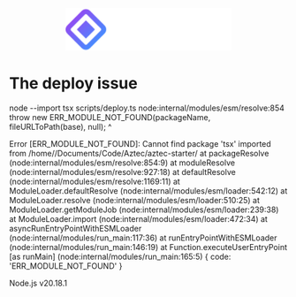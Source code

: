 <div align="center">
  <a href="https://aztec.network">
    <img src="https://github.com/AztecProtocol/aztec-packages/blob/master/docs/static/img/aztec-logo.9cde8ae1.svg" alt="Aztec Protocol Logo" width="300">
  </a>
</div>

# The deploy issue
node --import tsx scripts/deploy.ts
node:internal/modules/esm/resolve:854
  throw new ERR_MODULE_NOT_FOUND(packageName, fileURLToPath(base), null);
        ^

Error [ERR_MODULE_NOT_FOUND]: Cannot find package 'tsx' imported from /home/<user>/Documents/Code/Aztec/aztec-starter/
    at packageResolve (node:internal/modules/esm/resolve:854:9)
    at moduleResolve (node:internal/modules/esm/resolve:927:18)
    at defaultResolve (node:internal/modules/esm/resolve:1169:11)
    at ModuleLoader.defaultResolve (node:internal/modules/esm/loader:542:12)
    at ModuleLoader.resolve (node:internal/modules/esm/loader:510:25)
    at ModuleLoader.getModuleJob (node:internal/modules/esm/loader:239:38)
    at ModuleLoader.import (node:internal/modules/esm/loader:472:34)
    at asyncRunEntryPointWithESMLoader (node:internal/modules/run_main:117:36)
    at runEntryPointWithESMLoader (node:internal/modules/run_main:146:19)
    at Function.executeUserEntryPoint [as runMain] (node:internal/modules/run_main:165:5) {
  code: 'ERR_MODULE_NOT_FOUND'
}

Node.js v20.18.1